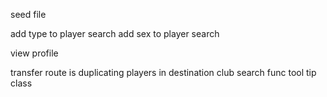 seed file

add type to player search
add sex to player search

view profile

transfer route is duplicating players in destination club
search func
tool tip class

